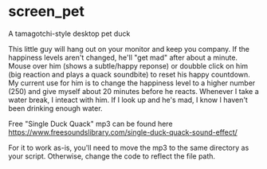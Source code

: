 # screen_pet
A tamagotchi-style desktop pet duck

This little guy will hang out on your monitor and keep you company. 
If the happiness levels aren't changed, he'll "get mad" after about a minute. 
Mouse over him (shows a subtle/happy reponse) or doubble click on him (big reaction and plays a quack soundbite) to reset his happy countdown.
My current use for him is to change the happiness level to a higher number (250) and give myself about 20 minutes before he reacts. 
Whenever I take a water break, I inteact with him. If I look up and he's mad, I know I haven't been drinking enough water. 

Free "Single Duck Quack" mp3 can be found here https://www.freesoundslibrary.com/single-duck-quack-sound-effect/

For it to work as-is, you'll need to move the mp3 to the same directory as your script. Otherwise, change the code to reflect the file path. 
